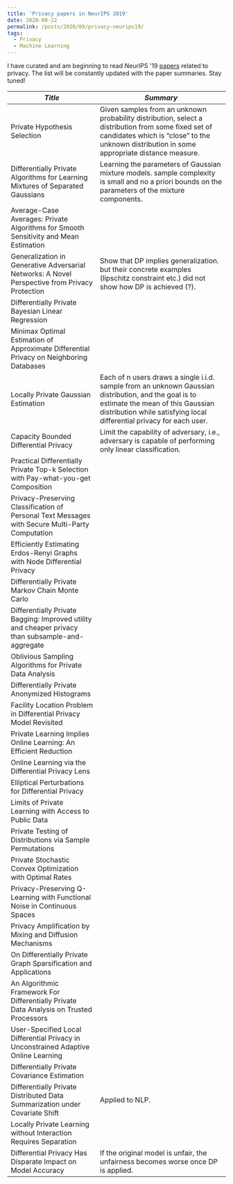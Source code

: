 ```yaml
---
title: 'Privacy papers in NeurIPS 2019'
date: 2020-09-22
permalink: /posts/2020/09/privacy-neurips19/
tags:
  - Privacy
  - Machine Learning
---
```



I have curated and am beginning to read NeurIPS '19 [papers](https://papers.nips.cc/book/advances-in-neural-information-processing-systems-32-2019) related to privacy.  The list will be constantly updated with the paper summaries. Stay tuned!  

|*Title*  |*Summary*  |
|---|---|
|Private Hypothesis Selection|  Given samples from an unknown probability distribution, select a distribution from some fixed set of candidates which is “close” to the unknown distribution in some appropriate distance measure. |
|Differentially Private Algorithms for Learning Mixtures of Separated Gaussians   |Learning the parameters of Gaussian mixture models. sample complexity is small and no a priori bounds on the parameters of the mixture components.|
|Average-Case Averages: Private Algorithms for Smooth Sensitivity and Mean Estimation||
|Generalization in Generative Adversarial Networks: A Novel Perspective from Privacy Protection|Show that DP implies generalization. but their concrete examples (lipschitz constraint etc.) did not show how DP is achieved (?).|
|Differentially Private Bayesian Linear Regression||
|Minimax Optimal Estimation of Approximate Differential Privacy on Neighboring Databases||
|Locally Private Gaussian Estimation|Each of n users draws a single i.i.d. sample from an unknown Gaussian distribution, and the goal is to estimate the mean of this Gaussian distribution while satisfying local differential privacy for each user.|
|Capacity Bounded Differential Privacy|Limit the capability of adversary, i.e., adversary is capable of performing only linear classification.|
|Practical Differentially Private Top-k Selection with Pay-what-you-get Composition||
|Privacy-Preserving Classification of Personal Text Messages with Secure Multi-Party Computation||
|Efficiently Estimating Erdos-Renyi Graphs with Node Differential Privacy||
|Differentially Private Markov Chain Monte Carlo||
|Differentially Private Bagging: Improved utility and cheaper privacy than subsample-and-aggregate ||
|Oblivious Sampling Algorithms for Private Data Analysis||
|Differentially Private Anonymized Histograms||
|Facility Location Problem in Differential Privacy Model Revisited||
|Private Learning Implies Online Learning: An Efficient Reduction||
|Online Learning via the Differential Privacy Lens||
|Elliptical Perturbations for Differential Privacy||
|Limits of Private Learning with Access to Public Data||
|Private Testing of Distributions via Sample Permutations||
|Private Stochastic Convex Optimization with Optimal Rates||
|Privacy-Preserving Q-Learning with Functional Noise in Continuous Spaces||
|Privacy Amplification by Mixing and Diffusion Mechanisms||
|On Differentially Private Graph Sparsification and Applications||
|An Algorithmic Framework For Differentially Private Data Analysis on Trusted Processors||
|User-Specified Local Differential Privacy in Unconstrained Adaptive Online Learning||
|Differentially Private Covariance Estimation||
|Differentially Private Distributed Data Summarization under Covariate Shift|Applied to NLP.|
|Locally Private Learning without Interaction Requires Separation||
|Differential Privacy Has Disparate Impact on Model Accuracy|If the original model is unfair, the unfairness becomes worse once DP is applied.|